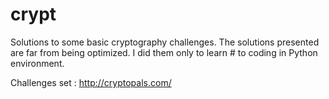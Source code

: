# crypt
 Solutions to some basic cryptography challenges. The solutions presented are far from being optimized. I did them only to learn # to coding in Python environment.

 Challenges set : http://cryptopals.com/
